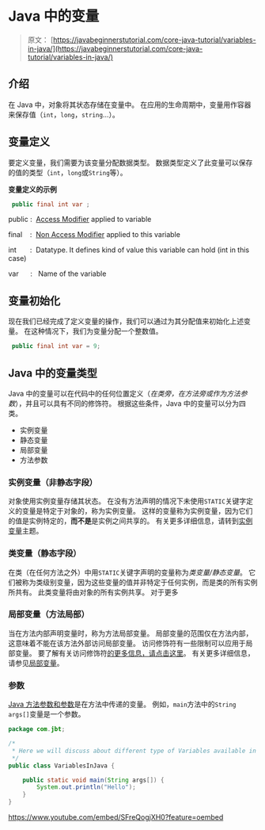 # Java 中的变量

> 原文： [https://javabeginnerstutorial.com/core-java-tutorial/variables-in-java/](https://javabeginnerstutorial.com/core-java-tutorial/variables-in-java/)

## 介绍

在 Java 中，对象将其状态存储在变量中。 在应用的生命周期中，变量用作容器来保存值（`int`，`long`，`string`…）。

## 变量定义

要定义变量，我们需要为该变量分配数据类型。 数据类型定义了此变量可以保存的值的类型（`int`，`long`或`String`等）。

**变量定义的示例**

```java
 public final int var ;
```

public :  [Access Modifier](https://javabeginnerstutorial.com/core-java-tutorial/access-modifier-in-java/ "Access Modifiers in Java") applied to variable

final    :  [Non Access Modifier](https://javabeginnerstutorial.com/core-java-tutorial/non-access-modifiers-in-java/ "Non Access Modifiers in Java") applied to this variable

int       :  Datatype. It defines kind of value this variable can hold (int in this case)

var      :   Name of the variable

## 变量初始化

现在我们已经完成了定义变量的操作，我们可以通过为其分配值来初始化上述变量。 在这种情况下，我们为变量分配一个整数值。

```java
 public final int var = 9;
```

## Java 中的变量类型

Java 中的变量可以在代码中的任何位置定义（*在类旁，在方法旁或作为方法参数*），并且可以具有不同的修饰符。 根据这些条件，Java 中的变量可以分为四类。

*   实例变量
*   静态变量
*   局部变量
*   方法参数

### 实例变量（非静态字段）

对象使用实例变量存储其状态。 在没有方法声明的情况下未使用`STATIC`关键字定义的变量是特定于对象的，称为实例变量。 这样的变量称为实例变量，因为它们的值是实例特定的，**而不是**是实例之间共享的。 有关更多详细信息，请转到[实例变量](https://javabeginnerstutorial.com/core-java-tutorial/instance-variable-java/)主题。

### 类变量（静态字段）

在类（在任何方法之外）中用`STATIC`关键字声明的变量称为*类变量/静态变量*。 它们被称为类级别变量，因为这些变量的值并非特定于任何实例，而是类的所有实例所共有。 此类变量将由对象的所有实例共享。 对于更多

### 局部变量（方法局部）

当在方法内部声明变量时，称为方法局部变量。 局部变量的范围仅在方法内部，这意味着不能在该方法外部访问局部变量。 访问修饰符有一些限制可以应用于局部变量。 要了解有关访问修饰符[的更多信息，请点击这里](https://javabeginnerstutorial.com/core-java-tutorial/access-modifier-in-java/ "Access Modifiers in Java")。 有关更多详细信息，请参见[局部变量](https://javabeginnerstutorial.com/core-java-tutorial/local-variable-in-java/)。

### 参数

[Java 方法参数和参数](https://javabeginnerstutorial.com/core-java-tutorial/java-method-parameter-and-argument/)是在方法中传递的变量。 例如，`main`方法中的`String args[]`变量是一个参数。

```java
package com.jbt;

/*
 * Here we will discuss about different type of Variables available in Java
 */
public class VariablesInJava {

	public static void main(String args[]) {
		System.out.println("Hello");
	}
}
```

<https://www.youtube.com/embed/SFreQogjXH0?feature=oembed>

